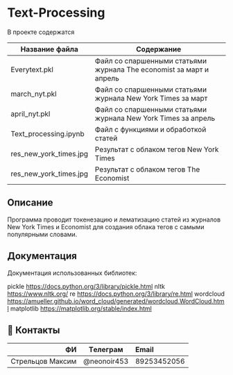 # Text-Processing

В проекте содержатся

| Название файла | Содержание | 
|----------------|----------------|
| Everytext.pkl | Файл со спаршенными статьями журнала The economist за март и апрель |
| march_nyt.pkl | Файл со спаршенными статьями журнала New York Times за март |
| april_nyt.pkl | Файл со спаршенными статьями журнала New York Times за апрель |
| Text_processing.ipynb | Файл с функциями и обработкой статей |
| res_new_york_times.jpg | Результат с облаком тегов New York Times |
| res_new_york_times.jpg | Результат с облаком тегов The Economist |


## Описание

Программа проводит токенезацию и лематизацию статей из журналов New York Times и Economist для создания облака тегов с самыми популярными словами.


##                                                                   Документация

Документация использованных библиотек:

pickle https://docs.python.org/3/library/pickle.html
nltk https://www.nltk.org/
re https://docs.python.org/3/library/re.html
wordcloud https://amueller.github.io/word_cloud/generated/wordcloud.WordCloud.html
matplotlib https://matplotlib.org/stable/index.html


## :paw_prints: Контакты
| **ФИ** | **Tелеграм** | **Email**|
|----:|:----------:|:----|
| Стрельцов Максим | @neonoir453 | 89253452056 |


